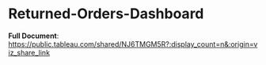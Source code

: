 # Returned-Orders-Dashboard

**Full Document**: https://public.tableau.com/shared/NJ6TMGM5R?:display_count=n&:origin=viz_share_link
